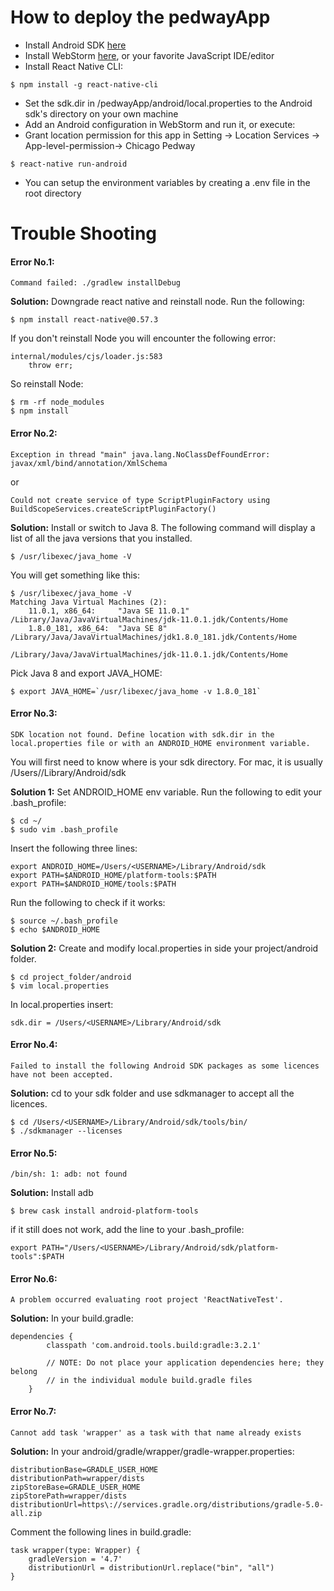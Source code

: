 # How to deploy the pedwayApp

- Install Android SDK [here](https://developer.android.com/studio/)
- Install WebStorm [here](https://www.jetbrains.com/webstorm/), or your favorite JavaScript IDE/editor
- Install React Native CLI:
```console
$ npm install -g react-native-cli
```
- Set the sdk.dir in /pedwayApp/android/local.properties to the Android sdk's directory on your own machine
- Add an Android configuration in WebStorm and run it, or execute:
- Grant location permission for this app in Setting -> Location Services -> App-level-permission-> Chicago Pedway
```console
$ react-native run-android
```
- You can setup the environment variables by creating a .env file in the root directory
# Trouble Shooting


#### Error No.1:
```
Command failed: ./gradlew installDebug
```
**Solution:** Downgrade react native and reinstall node. Run the following:
```
$ npm install react-native@0.57.3
```
If you don't reinstall Node you will encounter the following error:
```
internal/modules/cjs/loader.js:583 
    throw err;
```
So reinstall Node:
```
$ rm -rf node_modules
$ npm install
```

#### Error No.2:
```
Exception in thread "main" java.lang.NoClassDefFoundError: javax/xml/bind/annotation/XmlSchema
```
or
```
Could not create service of type ScriptPluginFactory using BuildScopeServices.createScriptPluginFactory()
```
**Solution:** Install or switch to Java 8. The following command will display a list of all the java versions that you installed.
```
$ /usr/libexec/java_home -V
```
You will get something like this:
```
$ /usr/libexec/java_home -V
Matching Java Virtual Machines (2):
    11.0.1, x86_64:     "Java SE 11.0.1"        /Library/Java/JavaVirtualMachines/jdk-11.0.1.jdk/Contents/Home
    1.8.0_181, x86_64:  "Java SE 8"     /Library/Java/JavaVirtualMachines/jdk1.8.0_181.jdk/Contents/Home

/Library/Java/JavaVirtualMachines/jdk-11.0.1.jdk/Contents/Home
```
Pick Java 8 and export JAVA_HOME:
```
$ export JAVA_HOME=`/usr/libexec/java_home -v 1.8.0_181`
```

#### Error No.3:
```
SDK location not found. Define location with sdk.dir in the local.properties file or with an ANDROID_HOME environment variable.
```
You will first need to know where is your sdk directory. For mac, it is usually /Users/<USERNAME>/Library/Android/sdk

**Solution 1:** Set ANDROID_HOME env variable. Run the following to edit your .bash_profile:
```
$ cd ~/
$ sudo vim .bash_profile
```
Insert the following three lines:
```
export ANDROID_HOME=/Users/<USERNAME>/Library/Android/sdk
export PATH=$ANDROID_HOME/platform-tools:$PATH
export PATH=$ANDROID_HOME/tools:$PATH
```
Run the following to check if it works:
```
$ source ~/.bash_profile
$ echo $ANDROID_HOME
```

**Solution 2:** Create and modify local.properties in side your project/android folder.
```
$ cd project_folder/android
$ vim local.properties
```
In local.properties insert: 
```
sdk.dir = /Users/<USERNAME>/Library/Android/sdk
```

#### Error No.4:
```
Failed to install the following Android SDK packages as some licences have not been accepted.
```
**Solution:** cd to your sdk folder and use sdkmanager to accept all the licences.
```
$ cd /Users/<USERNAME>/Library/Android/sdk/tools/bin/
$ ./sdkmanager --licenses
```

#### Error No.5:
```
/bin/sh: 1: adb: not found
```

**Solution:** Install adb 
```
$ brew cask install android-platform-tools
```
if it still does not work, add the line to your .bash_profile:
```
export PATH="/Users/<USERNAME>/Library/Android/sdk/platform-tools":$PATH
```

#### Error No.6:
```
A problem occurred evaluating root project 'ReactNativeTest'.
```

**Solution:** In your build.gradle: 
```
dependencies {
        classpath 'com.android.tools.build:gradle:3.2.1'

        // NOTE: Do not place your application dependencies here; they belong
        // in the individual module build.gradle files
    }
```

#### Error No.7:
```
Cannot add task 'wrapper' as a task with that name already exists
```

**Solution:** In your android/gradle/wrapper/gradle-wrapper.properties:
```
distributionBase=GRADLE_USER_HOME
distributionPath=wrapper/dists
zipStoreBase=GRADLE_USER_HOME
zipStorePath=wrapper/dists
distributionUrl=https\://services.gradle.org/distributions/gradle-5.0-all.zip
```
Comment the following lines in build.gradle:
```
task wrapper(type: Wrapper) {
    gradleVersion = '4.7'
    distributionUrl = distributionUrl.replace("bin", "all")
}
```


